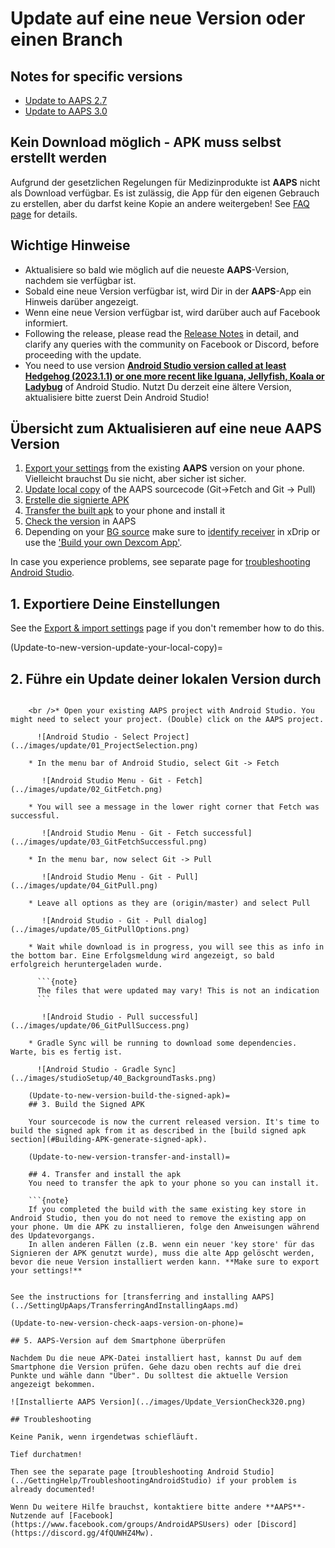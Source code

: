 # Update auf eine neue Version oder einen Branch

## Notes for specific versions

* [Update to AAPS 2.7](../Maintenance/Update2_7.md)
* [Update to AAPS 3.0](../Maintenance/Update3_0.md)

## Kein Download möglich - APK muss selbst erstellt werden

Aufgrund der gesetzlichen Regelungen für Medizinprodukte ist **AAPS** nicht als Download verfügbar. Es ist zulässig, die App für den eigenen Gebrauch zu erstellen, aber du darfst keine Kopie an andere weitergeben! See [FAQ page](../UsefulLinks/FAQ.md) for details.

## Wichtige Hinweise

* Aktualisiere so bald wie möglich auf die neueste **AAPS**-Version, nachdem sie verfügbar ist.
* Sobald eine neue Version verfügbar ist, wird Dir in der **AAPS**-App ein Hinweis darüber angezeigt.
* Wenn eine neue Version verfügbar ist, wird darüber auch auf Facebook informiert.
* Following the release, please read the [Release Notes](ReleaseNotes.md) in detail, and clarify any queries with the community on Facebook or Discord, before proceeding with the update.
* You need to use version **[Android Studio version called at least Hedgehog (2023.1.1) or one more recent like Iguana, Jellyfish, Koala or Ladybug](https://developer.android.com/studio/)** of Android Studio. Nutzt Du derzeit eine ältere Version, aktualisiere bitte zuerst Dein Android Studio! 

## Übersicht zum Aktualisieren auf eine neue AAPS Version

1. [Export your settings](ExportImportSettings.md) from the existing **AAPS** version on your phone. Vielleicht brauchst Du sie nicht, aber sicher ist sicher.
2. [Update local copy](Update-to-new-version-update-your-local-copy) of the AAPS sourcecode (Git->Fetch and Git -> Pull)
3. [Erstelle die signierte APK](Update-to-new-version-build-the-signed-apk)
4. [Transfer the built apk](Update-to-new-version-transfer-and-install) to your phone and install it
5. [Check the version](Update-to-new-version-check-aaps-version-on-phone) in AAPS
6. Depending on your [BG source](../Getting-Started/CompatiblesCgms.md) make sure to [identify receiver](#xdrip-identify-receiver) in xDrip or use the ['Build your own Dexcom App'](#DexcomG6-if-using-g6-with-build-your-own-dexcom-app).

In case you experience problems, see separate page for [troubleshooting Android Studio](../GettingHelp/TroubleshootingAndroidStudio).

## 1. Exportiere Deine Einstellungen

See the [Export & import settings](ExportImportSettings.md) page if you don't remember how to do this.

(Update-to-new-version-update-your-local-copy)=

## 2. Führe ein Update deiner lokalen Version durch

```{admonition} WARNING :class: warning If you update from versions prior to 2.8.x, please follow the instructions to do a [New clone](../Installing-AndroidAPS/building-AAPS), as this guide will not work for you!

    <br />* Open your existing AAPS project with Android Studio. You might need to select your project. (Double) click on the AAPS project.
    
      ![Android Studio - Select Project](../images/update/01_ProjectSelection.png)
    
    * In the menu bar of Android Studio, select Git -> Fetch
    
       ![Android Studio Menu - Git - Fetch](../images/update/02_GitFetch.png)
    
    * You will see a message in the lower right corner that Fetch was successful.
    
       ![Android Studio Menu - Git - Fetch successful](../images/update/03_GitFetchSuccessful.png)
    
    * In the menu bar, now select Git -> Pull
    
       ![Android Studio Menu - Git - Pull](../images/update/04_GitPull.png)  
    
    * Leave all options as they are (origin/master) and select Pull
    
       ![Android Studio - Git - Pull dialog](../images/update/05_GitPullOptions.png)
    
    * Wait while download is in progress, you will see this as info in the bottom bar. Eine Erfolgsmeldung wird angezeigt, so bald erfolgreich heruntergeladen wurde.
    
      ```{note}
      The files that were updated may vary! This is not an indication
      ```
    
       ![Android Studio - Pull successful](../images/update/06_GitPullSuccess.png)
    
    * Gradle Sync will be running to download some dependencies. Warte, bis es fertig ist.
    
      ![Android Studio - Gradle Sync](../images/studioSetup/40_BackgroundTasks.png)
    
    (Update-to-new-version-build-the-signed-apk)=
    ## 3. Build the Signed APK
    
    Your sourcecode is now the current released version. It's time to build the signed apk from it as described in the [build signed apk section](#Building-APK-generate-signed-apk).
    
    (Update-to-new-version-transfer-and-install)=
    
    ## 4. Transfer and install the apk
    You need to transfer the apk to your phone so you can install it.
    
    ```{note}
    If you completed the build with the same existing key store in Android Studio, then you do not need to remove the existing app on your phone. Um die APK zu installieren, folge den Anweisungen während des Updatevorgangs.
    In allen anderen Fällen (z.B. wenn ein neuer 'key store' für das Signieren der APK genutzt wurde), muss die alte App gelöscht werden, bevor die neue Version installiert werden kann. **Make sure to export your settings!**
    

See the instructions for [transferring and installing AAPS](../SettingUpAaps/TransferringAndInstallingAaps.md)

(Update-to-new-version-check-aaps-version-on-phone)=

## 5. AAPS-Version auf dem Smartphone überprüfen

Nachdem Du die neue APK-Datei installiert hast, kannst Du auf dem Smartphone die Version prüfen. Gehe dazu oben rechts auf die drei Punkte und wähle dann "Über". Du solltest die aktuelle Version angezeigt bekommen.

![Installierte AAPS Version](../images/Update_VersionCheck320.png)

## Troubleshooting

Keine Panik, wenn irgendetwas schiefläuft.

Tief durchatmen!

Then see the separate page [troubleshooting Android Studio](../GettingHelp/TroubleshootingAndroidStudio) if your problem is already documented!

Wenn Du weitere Hilfe brauchst, kontaktiere bitte andere **AAPS**-Nutzende auf [Facebook](https://www.facebook.com/groups/AndroidAPSUsers) oder [Discord](https://discord.gg/4fQUWHZ4Mw).